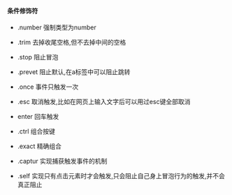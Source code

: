 #### 条件修饰符

+ .number 强制类型为number

+ .trim 去掉收尾空格,但不去掉中间的空格

+ .stop 阻止冒泡

+ .prevet 阻止默认,在a标签中可以阻止跳转

+ .once  事件只触发一次

+ .esc  取消触发,比如在网页上输入文字后可以用过esc键全部取消

+ enter  回车触发

+ .ctrl 组合按键

+ .exact 精确组合

+ .captur 实现捕获触发事件的机制

+ .self  实现只有点击元素时才会触发,只会阻止自己身上冒泡行为的触发,并不会真正阻止